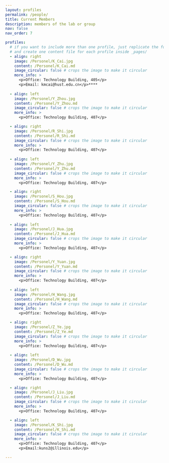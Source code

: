 ```yaml
---
layout: profiles
permalink: /people/
title: Current Members
description: members of the lab or group
nav: false
nav_order: 7

profiles:
  # if you want to include more than one profile, just replicate the following block
  # and create one content file for each profile inside _pages/
  - align: right
    image: /Personel/K_Cai.jpg
    content: /Personel/K_Cai.md
    image_circular: false # crops the image to make it circular
    more_info: >
      <p>Office: Technology Building, 405</p>
      <p>Email: kmcai@hust.edu.cn</p>****
      
  - align: left
    image: /Personel/Y_Zhou.jpg
    content: /Personel/Y_Zhou.md
    image_circular: false # crops the image to make it circular
    more_info: >
      <p>Office: Technology Building, 407</p>

  - align: right
    image: /Personel/R_Shi.jpg
    content: /Personel/R_Shi.md
    image_circular: false # crops the image to make it circular
    more_info: >
      <p>Office: Technology Building, 407</p>
      
  - align: left
    image: /Personel/Y_Zhu.jpg
    content: /Personel/Y_Zhu.md
    image_circular: false # crops the image to make it circular
    more_info: >
      <p>Office: Technology Building, 407</p>

  - align: right
    image: /Personel/S_Hou.jpg
    content: /Personel/S_Hou.md
    image_circular: false # crops the image to make it circular
    more_info: >
      <p>Office: Technology Building, 407</p>
      
  - align: left
    image: /Personel/J_Hua.jpg
    content: /Personel/J_Hua.md
    image_circular: false # crops the image to make it circular
    more_info: >
      <p>Office: Technology Building, 407</p>

  - align: right
    image: /Personel/Y_Yuan.jpg
    content: /Personel/Y_Yuan.md
    image_circular: false # crops the image to make it circular
    more_info: >
      <p>Office: Technology Building, 407</p>
      
  - align: left
    image: /Personel/H_Wang.jpg
    content: /Personel/H_Wang.md
    image_circular: false # crops the image to make it circular
    more_info: >
      <p>Office: Technology Building, 407</p>

  - align: right
    image: /Personel/Z_Ye.jpg
    content: /Personel/Z_Ye.md
    image_circular: false # crops the image to make it circular
    more_info: >
      <p>Office: Technology Building, 407</p>
      
  - align: left
    image: /Personel/D_Wu.jpg
    content: /Personel/D_Wu.md
    image_circular: false # crops the image to make it circular
    more_info: >
      <p>Office: Technology Building, 407</p>

  - align: right
    image: /Personel/J_Liu.jpg
    content: /Personel/J_Liu.md
    image_circular: false # crops the image to make it circular
    more_info: >
      <p>Office: Technology Building, 407</p>

  - align: left
    image: /Personel/K_Shi.jpg
    content: /Personel/K_Shi.md
    image_circular: false # crops the image to make it circular
    more_info: >
      <p>Office: Technology Building, 407</p>
      <p>Email:kuns2@illinois.edu</p>

---
```

